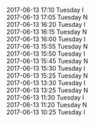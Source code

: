 2017-06-13 17:10 Tuesday  I  
2017-06-13 17:05 Tuesday  N  
2017-06-13 16:20 Tuesday  I  
2017-06-13 16:15 Tuesday  N  
2017-06-13 16:00 Tuesday  I  
2017-06-13 15:55 Tuesday  N  
2017-06-13 15:50 Tuesday  I  
2017-06-13 15:45 Tuesday  N  
2017-06-13 15:30 Tuesday  I  
2017-06-13 15:25 Tuesday  N  
2017-06-13 13:30 Tuesday  I  
2017-06-13 13:25 Tuesday  N  
2017-06-13 11:30 Tuesday  I  
2017-06-13 11:20 Tuesday  N  
2017-06-13 10:25 Tuesday  I  
